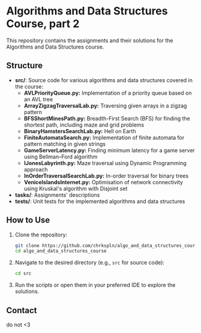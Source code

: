 # Algorithms and Data Structures Course, part 2

This repository contains the assignments and their solutions for the Algorithms and Data Structures course.

## Structure

- **src/**: Source code for various algorithms and data structures covered in the course:
  - **AVLPriorityQueue.py:** Implementation of a priority queue based on an AVL tree
  - **ArrayZigzagTraversalLab.py:** Traversing given arrays in a zigzag pattern
  - **BFSShortMinesPath.py:** Breadth-First Search (BFS) for finding the shortest path, including maze and grid problems
  - **BinaryHamstersSearchLab.py:** Hell on Earth
  - **FiniteAutomataSearch.py:** Implementation of finite automata for pattern matching in given strings
  - **GameServerLatency.py:** Finding minimum latency for a game server using Bellman–Ford algorithm
  - **IJonesLabyrinth.py:** Maze traversal using Dynamic Programming approach
  - **InOrderTraversalSearchLab.py:** In-order traversal for binary trees
  - **VeniceIslandsInternet.py:** Optimisation of network connectivity using Kruskal's algorithm with Disjoint set
- **tasks/**: Assignments' descriptions
- **tests/**: Unit tests for the implemented algorithms and data structures

## How to Use

1. Clone the repository:
    ```sh
    git clone https://github.com/chrkspln/algo_and_data_structures_course.git
    cd algo_and_data_structures_course
    ```

2. Navigate to the desired directory (e.g., `src` for source code):
    ```sh
    cd src
    ```

3. Run the scripts or open them in your preferred IDE to explore the solutions.

## Contact
do not <3
